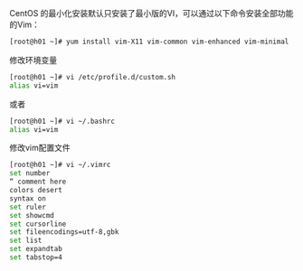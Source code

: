 CentOS 的最小化安装默认只安装了最小版的VI，可以通过以下命令安装全部功能的Vim：
```sh
[root@h01 ~]# yum install vim-X11 vim-common vim-enhanced vim-minimal
```

修改环境变量
```sh
[root@h01 ~]# vi /etc/profile.d/custom.sh
alias vi=vim
```
或者
```sh
[root@h01 ~]# vi ~/.bashrc
alias vi=vim
```

修改vim配置文件
```sh
[root@h01 ~]# vi ~/.vimrc
set number
“ comment here
colors desert
syntax on
set ruler
set showcmd
set cursorline
set fileencodings=utf-8,gbk
set list
set expandtab
set tabstop=4
```



